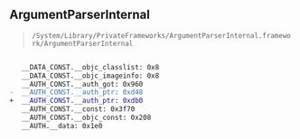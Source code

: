 ## ArgumentParserInternal

> `/System/Library/PrivateFrameworks/ArgumentParserInternal.framework/ArgumentParserInternal`

```diff

   __DATA_CONST.__objc_classlist: 0x8
   __DATA_CONST.__objc_imageinfo: 0x8
   __AUTH_CONST.__auth_got: 0x960
-  __AUTH_CONST.__auth_ptr: 0xd48
+  __AUTH_CONST.__auth_ptr: 0xdb0
   __AUTH_CONST.__const: 0x3f70
   __AUTH_CONST.__objc_const: 0x208
   __AUTH.__data: 0x1e0

```
